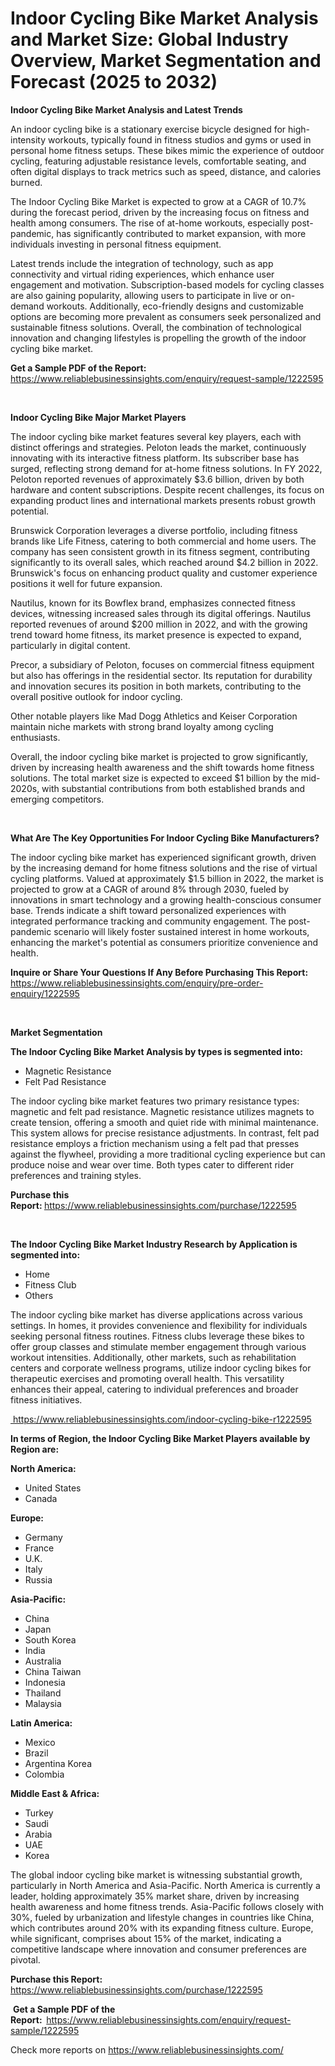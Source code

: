 <p><h1>Indoor Cycling Bike Market Analysis and Market Size: Global Industry Overview, Market Segmentation and Forecast (2025 to 2032)</h1></p><p><strong>Indoor Cycling Bike Market Analysis and Latest Trends</strong></p>
<p><p>An indoor cycling bike is a stationary exercise bicycle designed for high-intensity workouts, typically found in fitness studios and gyms or used in personal home fitness setups. These bikes mimic the experience of outdoor cycling, featuring adjustable resistance levels, comfortable seating, and often digital displays to track metrics such as speed, distance, and calories burned. </p><p>The Indoor Cycling Bike Market is expected to grow at a CAGR of 10.7% during the forecast period, driven by the increasing focus on fitness and health among consumers. The rise of at-home workouts, especially post-pandemic, has significantly contributed to market expansion, with more individuals investing in personal fitness equipment. </p><p>Latest trends include the integration of technology, such as app connectivity and virtual riding experiences, which enhance user engagement and motivation. Subscription-based models for cycling classes are also gaining popularity, allowing users to participate in live or on-demand workouts. Additionally, eco-friendly designs and customizable options are becoming more prevalent as consumers seek personalized and sustainable fitness solutions. Overall, the combination of technological innovation and changing lifestyles is propelling the growth of the indoor cycling bike market.</p></p>
<p><strong>Get a Sample PDF of the Report:&nbsp;</strong> <a href="https://www.reliablebusinessinsights.com/enquiry/request-sample/1222595?utm_campaign=2245&utm_medium=2&utm_source=Github&utm_content=ia&utm_term=05042025&utm_id=indoor-cycling-bike">https://www.reliablebusinessinsights.com/enquiry/request-sample/1222595</a></p>
<p>&nbsp;</p>
<p><strong>Indoor Cycling Bike Major Market Players</strong></p>
<p><p>The indoor cycling bike market features several key players, each with distinct offerings and strategies. Peloton leads the market, continuously innovating with its interactive fitness platform. Its subscriber base has surged, reflecting strong demand for at-home fitness solutions. In FY 2022, Peloton reported revenues of approximately $3.6 billion, driven by both hardware and content subscriptions. Despite recent challenges, its focus on expanding product lines and international markets presents robust growth potential.</p><p>Brunswick Corporation leverages a diverse portfolio, including fitness brands like Life Fitness, catering to both commercial and home users. The company has seen consistent growth in its fitness segment, contributing significantly to its overall sales, which reached around $4.2 billion in 2022. Brunswick's focus on enhancing product quality and customer experience positions it well for future expansion.</p><p>Nautilus, known for its Bowflex brand, emphasizes connected fitness devices, witnessing increased sales through its digital offerings. Nautilus reported revenues of around $200 million in 2022, and with the growing trend toward home fitness, its market presence is expected to expand, particularly in digital content.</p><p>Precor, a subsidiary of Peloton, focuses on commercial fitness equipment but also has offerings in the residential sector. Its reputation for durability and innovation secures its position in both markets, contributing to the overall positive outlook for indoor cycling.</p><p>Other notable players like Mad Dogg Athletics and Keiser Corporation maintain niche markets with strong brand loyalty among cycling enthusiasts. </p><p>Overall, the indoor cycling bike market is projected to grow significantly, driven by increasing health awareness and the shift towards home fitness solutions. The total market size is expected to exceed $1 billion by the mid-2020s, with substantial contributions from both established brands and emerging competitors.</p></p>
<p>&nbsp;</p>
<p><strong>What Are The Key Opportunities For Indoor Cycling Bike Manufacturers?</strong></p>
<p><p>The indoor cycling bike market has experienced significant growth, driven by the increasing demand for home fitness solutions and the rise of virtual cycling platforms. Valued at approximately $1.5 billion in 2022, the market is projected to grow at a CAGR of around 8% through 2030, fueled by innovations in smart technology and a growing health-conscious consumer base. Trends indicate a shift toward personalized experiences with integrated performance tracking and community engagement. The post-pandemic scenario will likely foster sustained interest in home workouts, enhancing the market's potential as consumers prioritize convenience and health.</p></p>
<p><strong>Inquire or Share Your Questions If Any Before Purchasing This Report:</strong> <a href="https://www.reliablebusinessinsights.com/enquiry/pre-order-enquiry/1222595?utm_campaign=2245&utm_medium=2&utm_source=Github&utm_content=ia&utm_term=05042025&utm_id=indoor-cycling-bike">https://www.reliablebusinessinsights.com/enquiry/pre-order-enquiry/1222595</a></p>
<p>&nbsp;</p>
<p><strong>Market Segmentation</strong></p>
<p><strong>The Indoor Cycling Bike Market Analysis by types is segmented into:</strong></p>
<p><ul><li>Magnetic Resistance</li><li>Felt Pad Resistance</li></ul></p>
<p><p>The indoor cycling bike market features two primary resistance types: magnetic and felt pad resistance. Magnetic resistance utilizes magnets to create tension, offering a smooth and quiet ride with minimal maintenance. This system allows for precise resistance adjustments. In contrast, felt pad resistance employs a friction mechanism using a felt pad that presses against the flywheel, providing a more traditional cycling experience but can produce noise and wear over time. Both types cater to different rider preferences and training styles.</p></p>
<p><strong>Purchase this Report:&nbsp;</strong><a href="https://www.reliablebusinessinsights.com/purchase/1222595?utm_campaign=2245&utm_medium=2&utm_source=Github&utm_content=ia&utm_term=05042025&utm_id=indoor-cycling-bike">https://www.reliablebusinessinsights.com/purchase/1222595</a></p>
<p>&nbsp;</p>
<p><strong>The Indoor Cycling Bike Market Industry Research by Application is segmented into:</strong></p>
<p><ul><li>Home</li><li>Fitness Club</li><li>Others</li></ul></p>
<p><p>The indoor cycling bike market has diverse applications across various settings. In homes, it provides convenience and flexibility for individuals seeking personal fitness routines. Fitness clubs leverage these bikes to offer group classes and stimulate member engagement through various workout intensities. Additionally, other markets, such as rehabilitation centers and corporate wellness programs, utilize indoor cycling bikes for therapeutic exercises and promoting overall health. This versatility enhances their appeal, catering to individual preferences and broader fitness initiatives.</p></p>
<p><a href="https://www.reliablebusinessinsights.com/indoor-cycling-bike-r1222595?utm_campaign=2245&utm_medium=2&utm_source=Github&utm_content=ia&utm_term=05042025&utm_id=indoor-cycling-bike">&nbsp;https://www.reliablebusinessinsights.com/indoor-cycling-bike-r1222595</a></p>
<p><strong>In terms of Region, the Indoor Cycling Bike Market Players available by Region are:</strong></p>
<p>
    <p> <strong> North America: </strong>
        <ul>
            <li>United States</li>
            <li>Canada</li>
        </ul>
        </p> 
    <p> <strong> Europe: </strong>
        <ul>
            <li>Germany</li>
            <li>France</li>
            <li>U.K.</li>
            <li>Italy</li>
            <li>Russia</li>
        </ul>
        </p> 
    <p> <strong> Asia-Pacific: </strong>
        <ul>
            <li>China</li>
            <li>Japan</li>
            <li>South Korea</li>
            <li>India</li>
            <li>Australia</li>
            <li>China Taiwan</li>
            <li>Indonesia</li>
            <li>Thailand</li>
            <li>Malaysia</li>
        </ul>
        </p> 
    <p> <strong> Latin America: </strong>
        <ul>
            <li>Mexico</li>
            <li>Brazil</li>
            <li>Argentina Korea</li>
            <li>Colombia</li>
        </ul>
        </p> 
    <p> <strong> Middle East & Africa: </strong>
        <ul>
            <li>Turkey</li>
            <li>Saudi</li>
            <li>Arabia</li>
            <li>UAE</li>
            <li>Korea</li>
        </ul>
    </p>
    </p>
<p><p>The global indoor cycling bike market is witnessing substantial growth, particularly in North America and Asia-Pacific. North America is currently a leader, holding approximately 35% market share, driven by increasing health awareness and home fitness trends. Asia-Pacific follows closely with 30%, fueled by urbanization and lifestyle changes in countries like China, which contributes around 20% with its expanding fitness culture. Europe, while significant, comprises about 15% of the market, indicating a competitive landscape where innovation and consumer preferences are pivotal.</p></p>
<p><strong>Purchase this Report: </strong><a href="https://www.reliablebusinessinsights.com/purchase/1222595?utm_campaign=2245&utm_medium=2&utm_source=Github&utm_content=ia&utm_term=05042025&utm_id=indoor-cycling-bike">https://www.reliablebusinessinsights.com/purchase/1222595</a></p>
<p>&nbsp;<strong>Get a Sample PDF of the Report:&nbsp;&nbsp;</strong><a href="https://www.reliablebusinessinsights.com/enquiry/request-sample/1222595?utm_campaign=2245&utm_medium=2&utm_source=Github&utm_content=ia&utm_term=05042025&utm_id=indoor-cycling-bike">https://www.reliablebusinessinsights.com/enquiry/request-sample/1222595</a></p>
<p><strong></strong></p>
<p>Check more reports on <a href="https://www.reliablebusinessinsights.com/?utm_campaign=2245&utm_medium=2&utm_source=Github&utm_content=ia&utm_term=05042025&utm_id=indoor-cycling-bike">https://www.reliablebusinessinsights.com/</a></p>